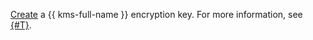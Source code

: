 [Create](../../kms/operations/key.md#create) a {{ kms-full-name }} encryption key. For more information, see [{#T}](../../compute/concepts/encryption.md).